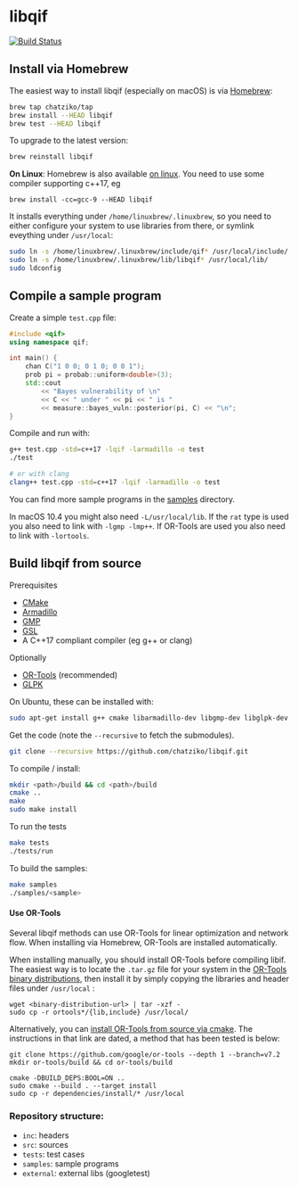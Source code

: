 # libqif

[![Build Status](https://travis-ci.org/chatziko/libqif.svg?branch=master)](https://travis-ci.org/chatziko/libqif)

## Install via Homebrew

The easiest way to install libqif (especially on macOS) is via [Homebrew](http://brew.sh/):
```bash
brew tap chatziko/tap
brew install --HEAD libqif
brew test --HEAD libqif
```

To upgrade to the latest version:
```bash
brew reinstall libqif
```

__On Linux__: Homebrew is also available [on linux](http://linuxbrew.sh/).
You need to use some compiler supporting c++17, eg
```
brew install -cc=gcc-9 --HEAD libqif
```
It installs everything under ```/home/linuxbrew/.linuxbrew```, so you need
to either configure your system to use libraries from there, or symlink
eveything under ```/usr/local```:

```bash
sudo ln -s /home/linuxbrew/.linuxbrew/include/qif* /usr/local/include/
sudo ln -s /home/linuxbrew/.linuxbrew/lib/libqif* /usr/local/lib/
sudo ldconfig
```

## Compile a sample program

Create a simple ```test.cpp``` file:
```c++
#include <qif>
using namespace qif;

int main() {
    chan C("1 0 0; 0 1 0; 0 0 1");
    prob pi = probab::uniform<double>(3);
    std::cout
        << "Bayes vulnerability of \n"
        << C << " under " << pi << " is "
        << measure::bayes_vuln::posterior(pi, C) << "\n";
}
```

Compile and run with:
```bash
g++ test.cpp -std=c++17 -lqif -larmadillo -o test
./test

# or with clang
clang++ test.cpp -std=c++17 -lqif -larmadillo -o test
```

You can find more sample programs in the [samples](https://github.com/chatziko/libqif/tree/master/samples) directory.

In macOS 10.4 you might also need `-L/usr/local/lib`.
If the `rat` type is used you also need to link with `-lgmp -lmp++`.
If OR-Tools are used you also need to link with `-lortools`.

## Build libqif from source

Prerequisites

* [CMake](http://www.cmake.org/)
* [Armadillo](http://arma.sourceforge.net/)
* [GMP](https://gmplib.org/)
* [GSL](http://www.gnu.org/software/gsl/)
* A C++17 compliant compiler (eg g++ or clang)

Optionally

* [OR-Tools](https://developers.google.com/optimization/) (recommended)
* [GLPK](https://www.gnu.org/software/glpk/)

On Ubuntu, these can be installed with:
```bash
sudo apt-get install g++ cmake libarmadillo-dev libgmp-dev libglpk-dev libgsl0-dev
```

Get the code (note the `--recursive` to fetch the submodules).
```bash
git clone --recursive https://github.com/chatziko/libqif.git
```

To compile / install:
```bash
mkdir <path>/build && cd <path>/build
cmake ..
make
sudo make install
```

To run the tests
```bash
make tests
./tests/run
```

To build the samples:
```bash
make samples
./samples/<sample>
```

#### Use OR-Tools

Several libqif methods can use OR-Tools for linear optimization and network flow.
When installing via Homebrew, OR-Tools are installed automatically.

When installing manually, you should install OR-Tools before compiling libif.
The easiest way is to locate the `.tar.gz` file for your system in the
[OR-Tools binary distributions](https://developers.google.com/optimization/install/cpp/#binary-distributions),
then install it by simply copying the libraries and header files under `/usr/local` :
```
wget <binary-distribution-url> | tar -xzf -
sudo cp -r ortools*/{lib,include} /usr/local/
```

Alternatively, you can
[install OR-Tools from source via cmake](https://github.com/google/or-tools/blob/stable/cmake/README.md#building-or-tools-with-cmake).
The instructions in that link are dated, a method that has been tested is below:
```
git clone https://github.com/google/or-tools --depth 1 --branch=v7.2
mkdir or-tools/build && cd or-tools/build

cmake -DBUILD_DEPS:BOOL=ON ..
sudo cmake --build . --target install
sudo cp -r dependencies/install/* /usr/local
```

### Repository structure:

* `inc`: headers
* `src`: sources
* `tests`: test cases
* `samples`: sample programs
* `external`: external libs (googletest)
